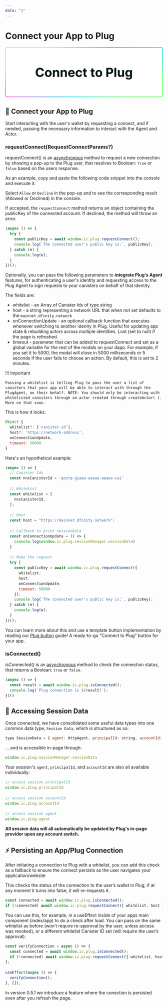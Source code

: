 ```yaml
---
date: "1"
---
```

# Connect your App to Plug

![](imgs/connect-to-plug.png)

## 🔌 Connect your App to Plug
Start interacting with the user's wallet by requesting a connect, and if needed, passing the necessary information to interact with the Agent and Actor.


### requestConnect(RequestConnectParams?)

requestConnect() is an [asynchronous](https://developer.mozilla.org/en-US/docs/Learn/JavaScript/Asynchronous) method to request a new connection by showing a pop-up to the Plug user, that resolves to Boolean: `true` or `false` based on the users response.

As an example, copy and paste the following code snippet into the console and execute it.

Select `Allow` or `Decline` in the pop-up and to see the corresponding result (Allowed or Declined) in the console.

If accepted, the `requestConnect` method returns an object containing the publicKey of the connected account.
If declined, the method will throw an error.

```js
(async () => {
  try {
    const publicKey = await window.ic.plug.requestConnect();
    console.log(`The connected user's public key is:`, publicKey);
  } catch (e) {
    console.log(e);
  }
})();
```

Optionally, you can pass the following parameters to **integrate Plug's Agent** features, for authenticating a user's identity and requesting access to the Plug Agent to sign requests to your canisters on behalf of that identity.

The fields are:

  - whitelist - an Array of Canister Ids of type string
  - host - a string representing a network URL that when not set defaults to the `mainnet.dfinity.network`
  - onConnectionUpdate - an optional callback function that executes whenever switching to another idenity in Plug. Useful for updating app state & rebuilding actors across multiple identities. Lost (set to null) if the page is refreshed.
  - timeout - parameter that can be added to requestConnect and set as a global variable for the rest of the modals on your dapp. For example, if you set it to 5000, the modal will close in 5000 milliseconds or 5 seconds if the user fails to choose an action. By default, this is set to 2 minutes. 
  

!!! Important
    
    Passing a whitelist is telling Plug to pass the user a list of canisters that your app will be able to interact with through the PlugAgent, on their behalf. NOTE: You should only be interacting with whitelisted canisters through an actor created through createActor( ). More on that soon.

This is how it looks:

```js
Object {
  whitelist?: ['canister-id'],
  host?: 'https://network-address',
  onConnectionUpdate,
  timeout: 50000
}
```

Here's an hypothetical example:

```js
(async () => {
  // Canister Ids
  const nnsCanisterId = 'qoctq-giaaa-aaaaa-aaaea-cai'

  // Whitelist
  const whitelist = [
    nnsCanisterId,
  ];

  // Host
  const host = "https://mainnet.dfinity.network";

  // Callback to print sessionData
  const onConnectionUpdate = () => {
    console.log(window.ic.plug.sessionManager.sessionData)
  }

  // Make the request
  try {
    const publicKey = await window.ic.plug.requestConnect({
      whitelist,
      host,
      onConnectionUpdate,
      timeout: 50000
    });
    console.log(`The connected user's public key is:`, publicKey);
  } catch (e) {
    console.log(e);
  }
})();
```

You can learn more about this and use a template button implementation by reading our [Plug button](/getting-started/plug-button) guide! A ready-to-go "Connect to Plug" button for your app.

### isConnected()

isConnected() is an [asynchronous](https://developer.mozilla.org/en-US/docs/Learn/JavaScript/Asynchronous) method to check the connection status, that returns a Boolean: `true` or `false`.

```js
(async () => {
  const result = await window.ic.plug.isConnected();
  console.log(`Plug connection is ${result}`);
})()
```

## 👾 Accessing Session Data
Once connected, we have consolidated some useful data types into one common data type, `Session Data`, which is structured as so:

```js
type SessionData = { agent: HttpAgent, principalId: string, accountId: string } | null;
```

... and is accessible in-page through:

```js
window.ic.plug.sessionManager.sessionData
```

Your session's `agent`, `principalId`, and `accountId` are also all available individually:

```js
// access session principalId
window.ic.plug.principalId

// access session accountId
window.ic.plug.accountId

// access session agent
window.ic.plug.agent
```

**All session data will all automatically be updated by Plug's in-page provider upon any account switch.**


## ⚡ Persisting an App/Plug Connection

After initiating a connection to Plug with a whitelist, you can add this check as a fallback to ensure the connect persists as the user navigates your application/website

This checks the status of the connection to the user’s wallet in Plug; if at any moment it turns into false, it will re-requests it. 

```js
const connected = await window.ic.plug.isConnected();
if (!connected) await window.ic.plug.requestConnect({ whitelist, host });
```

You can use this, for example, in a useEffect inside of your apps main component (index/app) to do a check after load. You can pass on the same whitelist as before (won’t require re-approval by the user, unless access was revoked), or a different whitelist Canister ID set (will require the user’s approval).

```js
const verifyConnection = async () => {
  const connected = await window.ic.plug.isConnected();
  if (!connected) await window.ic.plug.requestConnect({ whitelist, host });
};

useEffect(async () => {
  verifyConnection();
}, []);
```

In version 0.5.1 we introduce a feature where the conection is persisted even after you refresh the page. 
